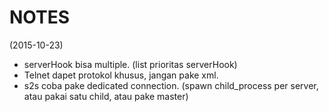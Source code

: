 # NOTES

(2015-10-23)
* serverHook bisa multiple. (list prioritas serverHook)
* Telnet dapet protokol khusus, jangan pake xml.
* s2s coba pake dedicated connection. (spawn child_process per server, atau pakai satu child, atau pake master)